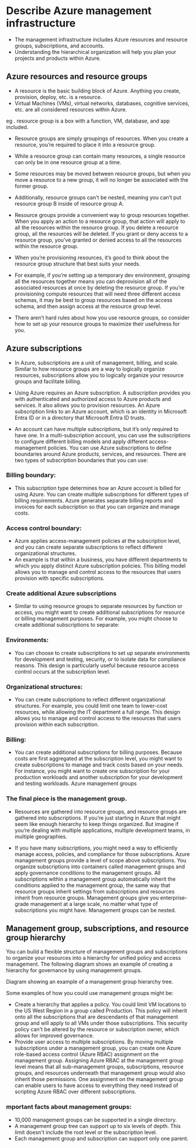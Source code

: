 # Describe Azure management infrastructure

- The management infrastructure includes Azure resources and resource groups, subscriptions, and accounts. 
- Understanding the hierarchical organization will help you plan your projects and products within Azure.

## Azure resources and resource groups
- A resource is the basic building block of Azure. Anything you create, provision, deploy, etc. is a resource. 
- Virtual Machines (VMs), virtual networks, databases, cognitive services, etc. are all considered resources within Azure.

 eg . resource group is a box with a function, VM, database, and app included.

- Resource groups are simply groupings of resources. When you create a resource, you’re required to place it into a resource group. 
- While a resource group can contain many resources, a single resource can only be in one resource group at a time. 
- Some resources may be moved between resource groups, but when you move a resource to a new group, it will no longer be associated with the former group. 
- Additionally, resource groups can't be nested, meaning you can’t put resource group B inside of resource group A.

- Resource groups provide a convenient way to group resources together. When you apply an action to a resource group, that action will apply to all the resources within the resource group. If you delete a resource group, all the resources will be deleted. If you grant or deny access to a resource group, you’ve granted or denied access to all the resources within the resource group.

- When you’re provisioning resources, it’s good to think about the resource group structure that best suits your needs.

- For example, if you’re setting up a temporary dev environment, grouping all the resources together means you can deprovision all of the associated resources at once by deleting the resource group. If you’re provisioning compute resources that will need three different access schemas, it may be best to group resources based on the access schema, and then assign access at the resource group level.

- There aren’t hard rules about how you use resource groups, so consider how to set up your resource groups to maximize their usefulness for you.

## Azure subscriptions
- In Azure, subscriptions are a unit of management, billing, and scale. Similar to how resource groups are a way to logically organize resources, subscriptions allow you to logically organize your resource groups and facilitate billing.

- Using Azure requires an Azure subscription. A subscription provides you with authenticated and authorized access to Azure products and services. It also allows you to provision resources. An Azure subscription links to an Azure account, which is an identity in Microsoft Entra ID or in a directory that Microsoft Entra ID trusts.

- An account can have multiple subscriptions, but it’s only required to have one. In a multi-subscription account, you can use the subscriptions to configure different billing models and apply different access-management policies. You can use Azure subscriptions to define boundaries around Azure products, services, and resources. There are two types of subscription boundaries that you can use:

### Billing boundary: 
- This subscription type determines how an Azure account is billed for using Azure. You can create multiple subscriptions for different types of billing requirements. Azure generates separate billing reports and invoices for each subscription so that you can organize and manage costs.
### Access control boundary: 
- Azure applies access-management policies at the subscription level, and you can create separate subscriptions to reflect different organizational structures. 
- An example is that within a business, you have different departments to which you apply distinct Azure subscription policies. This billing model allows you to manage and control access to the resources that users provision with specific subscriptions.
### Create additional Azure subscriptions
- Similar to using resource groups to separate resources by function or access, you might want to create additional subscriptions for resource or billing management purposes. For example, you might choose to create additional subscriptions to separate:

### Environments: 
- You can choose to create subscriptions to set up separate environments for development and testing, security, or to isolate data for compliance reasons. This design is particularly useful because resource access control occurs at the subscription level.
### Organizational structures: 
- You can create subscriptions to reflect different organizational structures. For example, you could limit one team to lower-cost resources, while allowing the IT department a full range. This design allows you to manage and control access to the resources that users provision within each subscription.
### Billing: 
- You can create additional subscriptions for billing purposes. Because costs are first aggregated at the subscription level, you might want to create subscriptions to manage and track costs based on your needs. For instance, you might want to create one subscription for your production workloads and another subscription for your development and testing workloads.
Azure management groups
### The final piece is the management group. 
- Resources are gathered into resource groups, and resource groups are gathered into subscriptions. If you’re just starting in Azure that might seem like enough hierarchy to keep things organized. But imagine if you’re dealing with multiple applications, multiple development teams, in multiple geographies.

- If you have many subscriptions, you might need a way to efficiently manage access, policies, and compliance for those subscriptions. Azure management groups provide a level of scope above subscriptions. You organize subscriptions into containers called management groups and apply governance conditions to the management groups. All subscriptions within a management group automatically inherit the conditions applied to the management group, the same way that resource groups inherit settings from subscriptions and resources inherit from resource groups. Management groups give you enterprise-grade management at a large scale, no matter what type of subscriptions you might have. Management groups can be nested.

## Management group, subscriptions, and resource group hierarchy
You can build a flexible structure of management groups and subscriptions to organize your resources into a hierarchy for unified policy and access management. The following diagram shows an example of creating a hierarchy for governance by using management groups.

Diagram showing an example of a management group hierarchy tree.

Some examples of how you could use management groups might be:

- Create a hierarchy that applies a policy. You could limit VM locations to the US West Region in a group called Production. This policy will inherit onto all the subscriptions that are descendants of that management group and will apply to all VMs under those subscriptions. This security policy can't be altered by the resource or subscription owner, which allows for improved governance.
- Provide user access to multiple subscriptions. By moving multiple subscriptions under a management group, you can create one Azure role-based access control (Azure RBAC) assignment on the management group. Assigning Azure RBAC at the management group level means that all sub-management groups, subscriptions, resource groups, and resources underneath that management group would also inherit those permissions. One assignment on the management group can enable users to have access to everything they need instead of scripting Azure RBAC over different subscriptions.

### mportant facts about management groups:

- 10,000 management groups can be supported in a single directory.
- A management group tree can support up to six levels of depth. This limit doesn't include the root level or the subscription level.
- Each management group and subscription can support only one parent.
